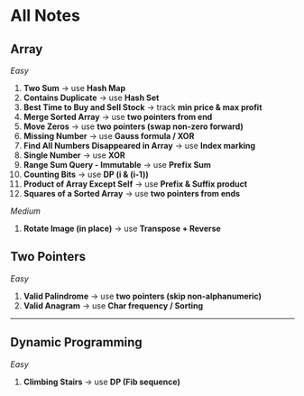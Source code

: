 # All Notes

## Array
*Easy*
1. **Two Sum** -> use **Hash Map**
2. **Contains Duplicate** -> use **Hash Set**
3. **Best Time to Buy and Sell Stock** -> track **min price & max profit**
4. **Merge Sorted Array** -> use **two pointers from end**
5. **Move Zeros** -> use **two pointers (swap non-zero forward)**
6. **Missing Number** -> use **Gauss formula / XOR**
7. **Find All Numbers Disappeared in Array** -> use **Index marking**
8. **Single Number** -> use **XOR**
9. **Range Sum Query - Immutable** -> use **Prefix Sum**
10. **Counting Bits** -> use **DP (i & (i-1))**
11. **Product of Array Except Self** -> use **Prefix & Suffix product**
12. **Squares of a Sorted Array** -> use **two pointers from ends**

*Medium*
1. **Rotate Image (in place)** -> use **Transpose + Reverse**


## Two Pointers
*Easy*
1. **Valid Palindrome** -> use **two pointers (skip non-alphanumeric)**
2. **Valid Anagram** -> use **Char frequency / Sorting**

---

## Dynamic Programming
*Easy*
1. **Climbing Stairs** -> use **DP (Fib sequence)**

